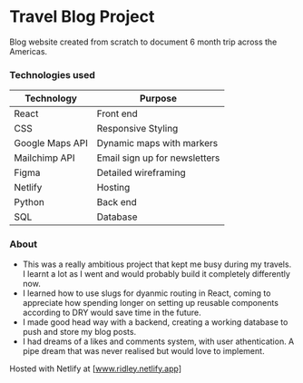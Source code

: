 # Travel Blog Project

Blog website created from scratch to document 6 month trip across the Americas. 

### Technologies used
| Technology        | Purpose                          |
|--------------------|----------------------------------|
| React             | Front end                       |
| CSS               | Responsive Styling              |
| Google Maps API   | Dynamic maps with markers       |
| Mailchimp API     | Email sign up for newsletters   |
| Figma             | Detailed wireframing            |
| Netlify           | Hosting                         |
| Python            | Back end                        |
| SQL               | Database                        |


### About
- This was a really ambitious project that kept me busy during my travels. I learnt a lot as I went and would probably build it completely differently now.
- I learned how to use slugs for dyanmic routing in React, coming to appreciate how spending longer on setting up reusable components according to DRY would save time in the future. 
- I made good head way with a backend, creating a working database to push and store my blog posts. 
- I had dreams of a likes and comments system, with user athentication. A pipe dream that was never realised but would love to implement.

Hosted with Netlify at [www.ridley.netlify.app]
